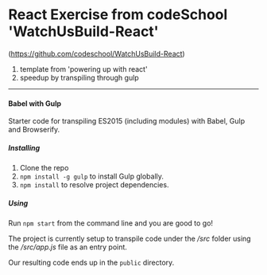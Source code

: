# React Exercise from codeSchool 'WatchUsBuild-React'
(https://github.com/codeschool/WatchUsBuild-React)
</br>

1. template from 'powering up with react'
2. speedup by transpiling through gulp

------------------
#### Babel with Gulp

Starter code for transpiling ES2015 (including modules) with Babel, Gulp and Browserify.


##### Installing

1. Clone the repo
2. `npm install -g gulp` to install Gulp globally.
3. `npm install` to resolve project dependencies.

##### Using

Run `npm start` from the command line and you are good to go!

The project is currently setup to transpile code under the _/src_ folder using the _/src/app.js_ file as an entry point.

Our resulting code ends up in the `public` directory.



